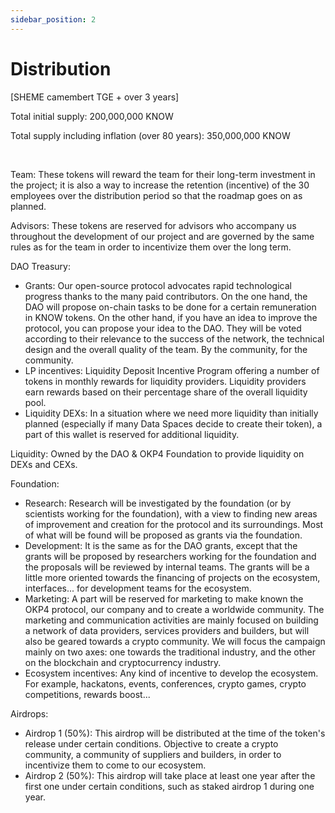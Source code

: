 ```yaml
---
sidebar_position: 2
---
```


# Distribution

[SHEME camembert TGE + over 3 years]

Total initial supply: 200,000,000 KNOW

Total supply including inflation (over 80 years): 350,000,000 KNOW

<br/>

Team: These tokens will reward the team for their long-term investment in the project; it is also a way to increase the retention (incentive) of the 30 employees over the distribution period so that the roadmap goes on as planned.

Advisors: These tokens are reserved for advisors who accompany us throughout the development of our project and are governed by the same rules as for the team in order to incentivize them over the long term.

DAO Treasury:

- Grants: Our open-source protocol advocates rapid technological progress thanks to the many paid contributors. On the one hand, the DAO will propose on-chain tasks to be done for a certain remuneration in KNOW tokens. On the other hand, if you have an idea to improve the protocol, you can propose your idea to the DAO. They will be voted according to their relevance to the success of the network, the technical design and the overall quality of the team. By the community, for the community.
- LP incentives: Liquidity Deposit Incentive Program offering a number of tokens in monthly rewards for liquidity providers. Liquidity providers earn rewards based on their percentage share of the overall liquidity pool.
- Liquidity DEXs: In a situation where we need more liquidity than initially planned (especially if many Data Spaces decide to create their token), a part of this wallet is reserved for additional liquidity.

Liquidity: Owned by the DAO & OKP4 Foundation to provide liquidity on DEXs and CEXs.

Foundation:

- Research: Research will be investigated by the foundation (or by scientists working for the foundation), with a view to finding new areas of improvement and creation for the protocol and its surroundings. Most of what will be found will be proposed as grants via the foundation.
- Development: It is the same as for the DAO grants, except that the grants will be proposed by researchers working for the foundation and the proposals will be reviewed by internal teams. The grants will be a little more oriented towards the financing of projects on the ecosystem, interfaces... for development teams for the ecosystem.
- Marketing: A part will be reserved for marketing to make known the OKP4 protocol, our company and to create a worldwide community. The marketing and communication activities are mainly focused on building a network of data providers, services providers and builders, but will also be geared towards a crypto community. We will focus the campaign mainly on two axes: one towards the traditional industry, and the other on the blockchain and cryptocurrency industry.
- Ecosystem incentives: Any kind of incentive to develop the ecosystem. For example, hackatons, events, conferences, crypto games, crypto competitions, rewards boost...

Airdrops:

- Airdrop 1 (50%): This airdrop will be distributed at the time of the token's release under certain conditions. Objective to create a crypto community, a community of suppliers and builders, in order to incentivize them to come to our ecosystem.
- Airdrop 2 (50%): This airdrop will take place at least one year after the first one under certain conditions, such as staked airdrop 1 during one year.
